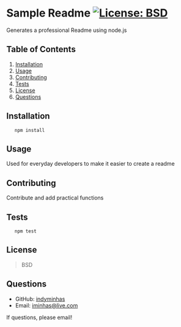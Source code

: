 # Sample Readme [![License: BSD](https://img.shields.io/badge/License-BSD%203--Clause-blue.svg)](https://opensource.org/licenses/BSD-3-Clause)
  Generates a professional Readme using node.js
  ## Table of Contents
  1. [Installation](#Installation)
  2. [Usage](#Usage)
  3. [Contributing](#Contributing)
  4. [Tests](#Tests)
  5. [License](#License)
  6. [Questions](#Questions)
  ## Installation
       npm install
  ## Usage
  Used for everyday developers to make it easier to create a readme
  ## Contributing
  Contribute and add practical functions
  ## Tests
       npm test
  ## License
  >BSD 
  ## Questions
  * GitHub: [indyminhas](https://github.com/indyminhas)
  * Email: [iminhas@live.com](mailto:iminhas@live.com)
  
  If questions, please email!
